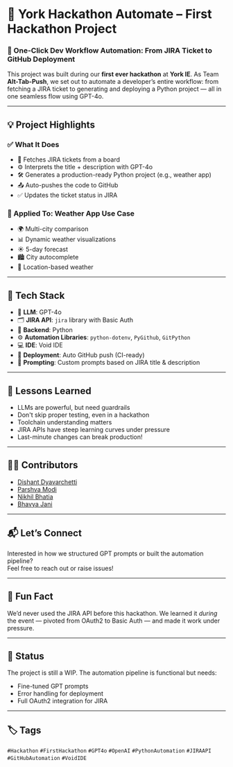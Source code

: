 # 🚀 York Hackathon Automate – First Hackathon Project

### 🌟 One-Click Dev Workflow Automation: From JIRA Ticket to GitHub Deployment

This project was built during our **first ever hackathon** at **York IE**. As Team **Alt-Tab-Push**, we set out to automate a developer’s entire workflow: from fetching a JIRA ticket to generating and deploying a Python project — all in one seamless flow using GPT-4o.

---

## 💡 Project Highlights

### ✅ What It Does

- 🧾 Fetches JIRA tickets from a board
- ⚙️ Interprets the title + description with GPT-4o
- 🛠️ Generates a production-ready Python project (e.g., weather app)
- 📤 Auto-pushes the code to GitHub
- ✅ Updates the ticket status in JIRA

### 🧪 Applied To: Weather App Use Case

- 🌍 Multi-city comparison
- 📊 Dynamic weather visualizations
- ☀️ 5-day forecast
- 🏙️ City autocomplete
- 📍 Location-based weather

---

## 🔧 Tech Stack

- 🤖 **LLM**: GPT-4o
- 🗂️ **JIRA API**: `jira` library with Basic Auth
- 🐍 **Backend**: Python
- ⚙️ **Automation Libraries**: `python-dotenv`, `PyGithub`, `GitPython`
- 💻 **IDE**: Void IDE
- 🚀 **Deployment**: Auto GitHub push (CI-ready)
- 🧠 **Prompting**: Custom prompts based on JIRA title & description

---

## 🧠 Lessons Learned

- LLMs are powerful, but need guardrails
- Don't skip proper testing, even in a hackathon
- Toolchain understanding matters
- JIRA APIs have steep learning curves under pressure
- Last-minute changes can break production!

---

## 🧑‍💻 Contributors

- [Dishant Dyavarchetti](https://github.com/Dishant-dyavarchetti)
- [Parshva Modi](https://github.com/modiparshva)
- [Nikhil Bhatia](https://github.com/NikhilvBhatia)
- [Bhavya Jani](https://github.com/Bhavya-Jani)


---

## 📬 Let’s Connect

Interested in how we structured GPT prompts or built the automation pipeline?  
Feel free to reach out or raise issues!

---

## 📸 Fun Fact

We’d never used the JIRA API before this hackathon. We learned it *during* the event — pivoted from OAuth2 to Basic Auth — and made it work under pressure.

---

## 🏁 Status

The project is still a WIP. The automation pipeline is functional but needs:
- Fine-tuned GPT prompts
- Error handling for deployment
- Full OAuth2 integration for JIRA

---

## 🏷️ Tags

`#Hackathon` `#FirstHackathon` `#GPT4o` `#OpenAI` `#PythonAutomation` `#JIRAAPI` `#GitHubAutomation` `#VoidIDE`

